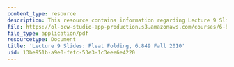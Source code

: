 ```yaml
---
content_type: resource
description: This resource contains information regarding Lecture 9 Slides, Fall 2010.
file: https://ol-ocw-studio-app-production.s3.amazonaws.com/courses/6-849-geometric-folding-algorithms-linkages-origami-polyhedra-fall-2012/13be951ba9e0fefc53e31c3eee6e4220_MIT6_849F12_slidesL09.pdf
file_type: application/pdf
resourcetype: Document
title: 'Lecture 9 Slides: Pleat Folding, 6.849 Fall 2010'
uid: 13be951b-a9e0-fefc-53e3-1c3eee6e4220
---
```

